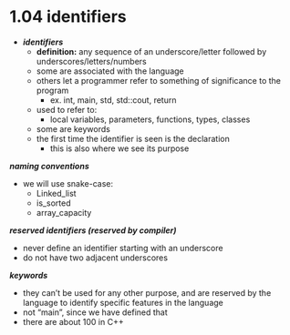 # 1.04 identifiers

- ***identifiers***
    - **definition:** any sequence of an underscore/letter followed by underscores/letters/numbers
    - some are associated with the language
    - others let a programmer refer to something of significance to the program
        - ex. int, main, std, std::cout, return
    - used to refer to:
        - local variables, parameters, functions, types, classes
    - some are keywords
    - the first time the identifier is seen is the declaration
        - this is also where we see its purpose
    

***naming conventions***

- we will use snake-case:
    - Linked_list
    - is_sorted
    - array_capacity

***reserved identifiers (reserved by compiler)***

- never define an identifier starting with an underscore
- do not have two adjacent underscores

***keywords***

- they can’t be used for any other purpose, and are reserved by the language to identify specific features in the language
- not “main”, since we have defined that
- there are about 100 in C++